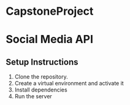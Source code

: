 # CapstoneProject
# Social Media API

## Setup Instructions
1. Clone the repository.
2. Create a virtual environment and activate it
3. Install dependencies
4. Run the server
